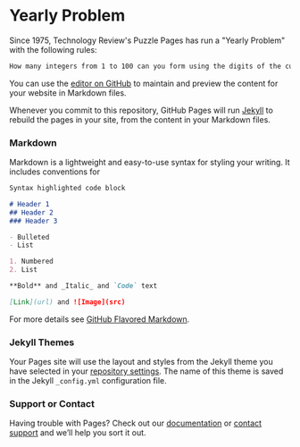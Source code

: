 # Yearly Problem
Since 1975, Technology Review's Puzzle Pages has run a "Yearly Problem" with the following rules:

```markdown
How many integers from 1 to 100 can you form using the digits of the current year exactly once each, along with the operators +, &minus;, &times; (multiplication), / (division), and ˆ (exponentiation)? We desire solutions containing the minimum number of operators; among solutions having a given number of operators, those using the digits of the year in order are preferred. Parentheses may be used; they do not count as operators. A leading minus sign, however, does count as an operator.
```


<div id="main"></div>

<script type="text/javascript">
{% include assets/yearly.js %}
</script>
<script>
var node = document.getElementById('main');
var app = Elm.Main.embed(node);
</script>

You can use the [editor on GitHub](https://github.com/AndyMacDonald/YearlyProblem/edit/master/README.md) to maintain and preview the content for your website in Markdown files.

Whenever you commit to this repository, GitHub Pages will run [Jekyll](https://jekyllrb.com/) to rebuild the pages in your site, from the content in your Markdown files.

### Markdown

Markdown is a lightweight and easy-to-use syntax for styling your writing. It includes conventions for

```markdown
Syntax highlighted code block

# Header 1
## Header 2
### Header 3

- Bulleted
- List

1. Numbered
2. List

**Bold** and _Italic_ and `Code` text

[Link](url) and ![Image](src)
```

For more details see [GitHub Flavored Markdown](https://guides.github.com/features/mastering-markdown/).

### Jekyll Themes

Your Pages site will use the layout and styles from the Jekyll theme you have selected in your [repository settings](https://github.com/AndyMacDonald/YearlyProblem/settings). The name of this theme is saved in the Jekyll `_config.yml` configuration file.

### Support or Contact

Having trouble with Pages? Check out our [documentation](https://help.github.com/categories/github-pages-basics/) or [contact support](https://github.com/contact) and we’ll help you sort it out.
